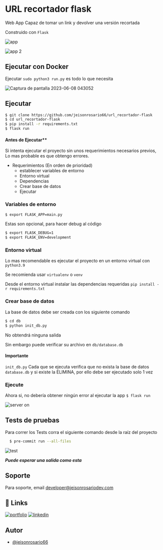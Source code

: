 
# URL recortador flask

Web App Capaz de tomar un link y devolver una versión recortada

Construido con `Flask`

![app](https://github.com/jeisonrosario66/flask-guia/assets/96961824/01ba77ed-55b4-473c-8bac-e3bafbc1d1e5)

![app 2](https://github.com/jeisonrosario66/flask-guia/assets/96961824/2d20fdcf-730b-426c-8707-db2c35affbca)

## Ejecutar con Docker
Ejecutar `sudo python3 run.py` es todo lo que necesita 

![Captura de pantalla 2023-06-08 043052](https://github.com/jeisonrosario66/url_recortador-flask/assets/96961824/39567066-35f4-4a2c-9373-fb4a9547eda9)


## Ejecutar

```bash
$ git clone https://github.com/jeisonrosario66/url_recortador-flask
$ cd url_recortador-flask
$ pip install -r requirements.txt
$ flask run
```

#### Antes de Ejecutar**
Si intenta ejecutar el proyecto sin unos requerimientos necesarios previos, Lo mas probable es que obtengo errores.

* Requerimientos (En orden de prioridad)
    - establecer variables de entorno
    - Entorno virtual
    - Dependencias
    - Crear base de datos
    - Ejecutar
### Variables de entorno

```bash
$ export FLASK_APP=main.py
```

Estas son opcional, para hacer debug al código
```bash
$ export FLASK_DEBUG=1
$ export FLASK_ENV=development
```
### Entorno virtual
Lo mas recomendable es ejecutar el proyecto en un entorno virtual con `python3.9`

Se recomienda usar `virtualenv` o `venv`

Desde el entorno virtual instalar las dependencias requeridas `pip install -r requirements.txt`

### Crear base de datos
La base de datos debe ser creada con los siguiente comando
```bash
$ cd db
$ python init_db.py
```
No obtendrá ninguna salida

Sin embargo puede verificar su archivo en `db/database.db`

#### Importante
`init_db.py` Cada que se ejecuta verifica que no exista la base de datos `database.db` y si existe la ELIMINA, por ello debe ser ejecutado solo 1 vez

### Ejecute
Ahora si, no debería obtener ningún error al ejecutar la app `$ flask run`

![server on](https://github.com/jeisonrosario66/flask-guia/assets/96961824/4b46cfd6-fbd7-4e6d-8070-f5eb6de795da)

## Tests de pruebas

Para correr los Tests corra el siguiente comando desde la raíz del proyecto

```bash
  $ pre-commit run --all-files
```

![test](https://github.com/jeisonrosario66/flask-guia/assets/96961824/0aadb5c1-f074-4c7a-89d6-c4057c99d594)

*****Puede esperar una salida como esta*****


## Soporte

Para soporte, email developer@jeisonrosariodev.com
## 🔗 Links
[![portfolio](https://img.shields.io/badge/my_portfolio-000?style=for-the-badge&logo=ko-fi&logoColor=white)](http://jeisonrosariodev.com/)
[![linkedin](https://img.shields.io/badge/linkedin-0A66C2?style=for-the-badge&logo=linkedin&logoColor=white)](https://www.linkedin.com/in/jeison-rosario-0488a7253/)



## Autor

- [@jeisonrosario66](https://github.com/jeisonrosario66)
